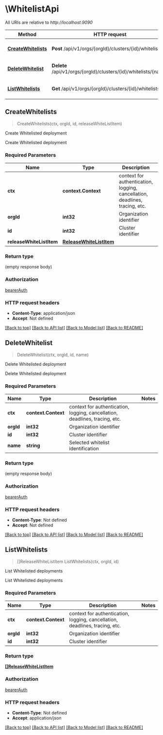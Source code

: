 # \WhitelistApi

All URIs are relative to *http://localhost:9090*

Method | HTTP request | Description
------------- | ------------- | -------------
[**CreateWhitelists**](WhitelistApi.md#CreateWhitelists) | **Post** /api/v1/orgs/{orgId}/clusters/{id}/whitelists | Create Whitelisted deployment
[**DeleteWhitelist**](WhitelistApi.md#DeleteWhitelist) | **Delete** /api/v1/orgs/{orgId}/clusters/{id}/whitelists/{name} | Delete Whitelisted deployment
[**ListWhitelists**](WhitelistApi.md#ListWhitelists) | **Get** /api/v1/orgs/{orgId}/clusters/{id}/whitelists | List Whitelisted deployments



## CreateWhitelists

> CreateWhitelists(ctx, orgId, id, releaseWhiteListItem)

Create Whitelisted deployment

Create Whitelisted deployment

### Required Parameters


Name | Type | Description  | Notes
------------- | ------------- | ------------- | -------------
**ctx** | **context.Context** | context for authentication, logging, cancellation, deadlines, tracing, etc.
**orgId** | **int32**| Organization identifier | 
**id** | **int32**| Cluster identifier | 
**releaseWhiteListItem** | [**ReleaseWhiteListItem**](ReleaseWhiteListItem.md)|  | 

### Return type

 (empty response body)

### Authorization

[bearerAuth](../README.md#bearerAuth)

### HTTP request headers

- **Content-Type**: application/json
- **Accept**: Not defined

[[Back to top]](#) [[Back to API list]](../README.md#documentation-for-api-endpoints)
[[Back to Model list]](../README.md#documentation-for-models)
[[Back to README]](../README.md)


## DeleteWhitelist

> DeleteWhitelist(ctx, orgId, id, name)

Delete Whitelisted deployment

Delete Whitelisted deployment

### Required Parameters


Name | Type | Description  | Notes
------------- | ------------- | ------------- | -------------
**ctx** | **context.Context** | context for authentication, logging, cancellation, deadlines, tracing, etc.
**orgId** | **int32**| Organization identifier | 
**id** | **int32**| Cluster identifier | 
**name** | **string**| Selected whitelist identification | 

### Return type

 (empty response body)

### Authorization

[bearerAuth](../README.md#bearerAuth)

### HTTP request headers

- **Content-Type**: Not defined
- **Accept**: Not defined

[[Back to top]](#) [[Back to API list]](../README.md#documentation-for-api-endpoints)
[[Back to Model list]](../README.md#documentation-for-models)
[[Back to README]](../README.md)


## ListWhitelists

> []ReleaseWhiteListItem ListWhitelists(ctx, orgId, id)

List Whitelisted deployments

List Whitelisted deployments

### Required Parameters


Name | Type | Description  | Notes
------------- | ------------- | ------------- | -------------
**ctx** | **context.Context** | context for authentication, logging, cancellation, deadlines, tracing, etc.
**orgId** | **int32**| Organization identifier | 
**id** | **int32**| Cluster identifier | 

### Return type

[**[]ReleaseWhiteListItem**](ReleaseWhiteListItem.md)

### Authorization

[bearerAuth](../README.md#bearerAuth)

### HTTP request headers

- **Content-Type**: Not defined
- **Accept**: application/json

[[Back to top]](#) [[Back to API list]](../README.md#documentation-for-api-endpoints)
[[Back to Model list]](../README.md#documentation-for-models)
[[Back to README]](../README.md)

